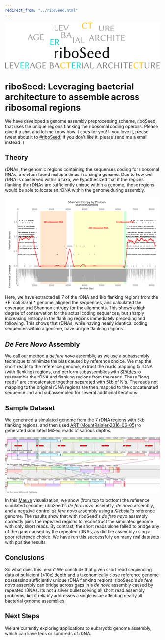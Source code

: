 ```yaml
---
redirect_from: "../riboSeed.html"
---
```


![riboSeed](images/logo_1.png)
# riboSeed: Leveraging bacterial architecture to assemble across ribosomal regions
We have developed a genome assembly preprocessing scheme, riboSeed, that uses the unique regions flanking the ribosomal coding operons. Please give it a shot and let me know how it goes for you! If you love it, please tweet about it to [#riboSeed](https://twitter.com/search?f=tweets&q=%23riboSeed&src=typd"); if you don't like it, please send me a email instead :)

## Theory

rDNAs, the genomic regions containing the sequences coding for ribosomal RNAs, are often found multiple times in a single genome. Due to how well rDNA is conserved within a taxa, we hypothesized that if the regions flanking the rDNAs are sufficiently unique within a genome, those regions would be able to locate an rDNA within the genome during assembly.

![Shannon Entropy](images/entropy_plot.png)
Here, we have extracted all 7 of the rDNA and 1kb flanking regions from the *E. coli Sakai * genome, aligned the sequences, and calculated the coverage and Shannon entropy for the alignments.  This shows a high degree of conservation for the actual coding sequences, but sharply increasing entropy in the flanking regions immediately preceding and following.  This shows that rDNAs, while having nearly identical coding sequences within a genome, have unique flanking regions.

## *De Fere Novo* Assembly

We call our method a *de fere novo* assembly, as we use a subassembly technique to minimize the bias caused by reference choice.  We map the short reads to the reference genome, extract the reads mapping to rDNA (with flanking) regions, and perform subassemblies with [SPAdes](http://bioinf.spbau.ru/spades) to reassemble the rDNA and flanking regions from the reads.  These "long reads" are concatenated together separated with 5kb of N's. The reads not mapping to the original rDNA regions are then mapped to the concatenated sequence and and subassembled for several additional iterations.


## Sample Dataset

We generated a simulated genome from the 7 rDNA regions with 5kb flanking regions, and then used [ART (MountRainier-2016-06-05)]("https://www.niehs.nih.gov/research/resources/software/biostatistics/art/") to generated simulated MiSeq reads of various depths.

![Simulated Genome Results](images/mauve_simulated.png)

In this [Mauve](http://darlinglab.org/mauve/mauve.html) visualization, we show (from top to bottom) the reference simulated genome, riboSeed's  *de fere novo* assembly,  *de novo* assembly, and a negative control  *de fere novo* assembly using a *Klebsiella* reference genome.  The results show that with riboSeed's *de fere novo* assembly correctly joins the repeated regions to reconstruct the simulated genome with only short reads.  By contrast, the short reads alone failed to bridge any of the gaps caused by the repeated rDNAs, as did the assembly using a poor reference choice. We have run this successfully on many real datasets with positive results


## Conclusions

So what does this mean? We conclude that given short read sequencing data of sufficient (<10x) depth and a taxonomically close reference genome possessing sufficiently unique rDNA flanking regions, riboSeed's *de fere novo* assembly can bridge across gaps in a *de novo* assembly caused by repeated rDNAs.  Its not a silver bullet solving all short read assembly problems, but it reliably addresses a single issue affecting nearly all bacterial genome assemblies.



## Next Steps

We are currently exploring applications to eukaryotic genome assembly, which can have tens or hundreds of rDNA.
